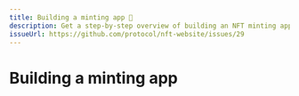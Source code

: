 ```yaml
---
title: Building a minting app 🚧
description: Get a step-by-step overview of building an NFT minting app in this developer-focused guide.
issueUrl: https://github.com/protocol/nft-website/issues/29
---
```

 # Building a minting app

<ContentStatus />